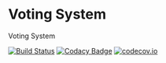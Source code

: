# Voting System

Voting System

[![Build Status](https://travis-ci.org/Arquisoft/Voting_3b.svg?branch=master)](https://travis-ci.org/Arquisoft/Voting_3b)
[![Codacy Badge](https://api.codacy.com/project/badge/grade/58eb0ccaa2bd4e39a841c0de060c6344)](https://www.codacy.com/app/jelabra/Voting_3b)
[![codecov.io](https://codecov.io/github/Arquisoft/Voting_3b/coverage.svg?branch=master)](https://codecov.io/github/Arquisoft/Voting_3b?branch=master)

